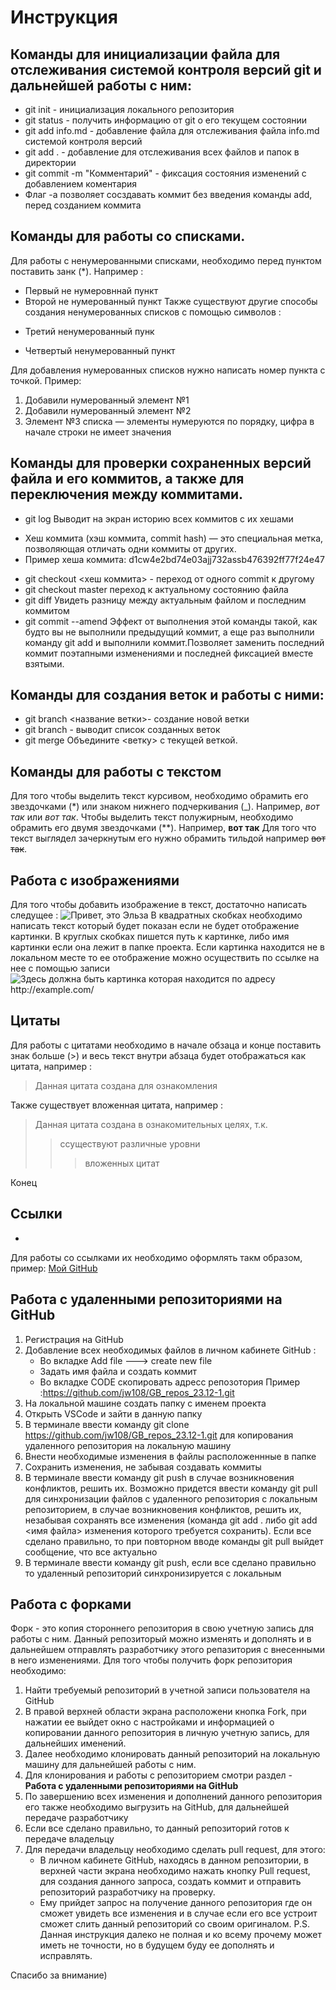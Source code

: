 # Инструкция

## Команды для инициализации файла для отслеживания системой контроля версий git и дальнейшей работы с ним:

* git init - инициализация локального репозитория
* git status - получить информацию от git о его текущем состоянии 
* git add info.md - добавление файла для отслеживания файла info.md системой контроля версий
* git add . - добавление для отслеживания всех файлов и папок в директории
* git commit -m "Комментарий" - фиксация состояния изменений с добавлением коментария
* Флаг -a позволяет сосздавать коммит без введения команды add, перед созданием коммита
## Команды для работы со списками.
Для работы с ненумерованными списками, необходимо перед пунктом поставить занк (*). Например :
* Первый не нумеровннай пункт 
* Второй не нумерованный пункт
Также существуют другие способы создания ненумерованных списков с помощью символов :
+ Третий ненумерованный пунк
- Четвертый ненумерованный пункт


Для добавления нумерованных списков нужно написать номер пункта с точкой. 
Пример:
1. Добавили нумерованный элемент №1
2. Добавили нумерованный элемент №2
9. Элемент №3 списка — элементы нумеруются по порядку, цифра в начале строки не имеет значения

## Команды для проверки сохраненных версий файла и его коммитов, а также для переключения между коммитами.

* git log Выводит на экран историю всех коммитов с их хешами
+ Хеш коммита (хэш коммита, commit hash) — это специальная метка, позволяющая отличать одни коммиты от других.
+ Пример хеша коммита: d1cw4e2bd74e03ajj732assb476392ff77f24e47
* git checkout <хеш коммита> - переход от одного commit к другому
* git checkout master переход к актуальному состоянию файла 
* git diff Увидеть разницу между актуальным файлом и последним коммитом
* git commit --amend Эффект от выполнения этой команды такой, как будто вы не выполнили предыдущий коммит, а еще раз выполнили команду git add и выполнили коммит.Позволяет заменить последний коммит поэтапными изменениями и последней фиксацией
вместе взятыми.

## Команды для создания веток и работы с ними:

* git branch <название ветки>- создание новой ветки
* git branch - выводит список созданных веток
* git merge <branch> Объедините <ветку> с текущей веткой.
## Команды для работы с текстом

Для того чтобы выделить текст курсивом, необходимо обрамить его звездочками (*) или знаком нижнего подчеркивания (_). Например,  *вот так* или _вот так_.
Чтобы выделить текст полужирным, необходимо обрамить его двумя звездочками (**). Например, **вот так**
Для того что текст выглядел зачеркнутым его нужно обрамить тильдой например  ~~вот так~~.
## Работа с изображениями

Для того чтобы добавить изображение в текст, достаточно написать следущее :
![Привет, это Эльза](Эльза.jpg)
В квадратных скобках необходимо написать текст который будет показан если не будет отображение картинки.
В круглых скобках пишется путь к картинке, либо имя картинки если она лежит в папке проекта.
Если картинка находится не в локальном месте то ее отображение можно осуществить по ссылке на нее с помощью записи ![Здесь должна быть картинка которая находится по адресу http://example.com/ ](http://example.com/)

## Цитаты

Для работы с цитатами необходимо в начале обзаца и конце поставить знак больше (>)  и весь текст внутри абзаца будет отображаться как цитата, например :
> Данная цитата создана для ознакомления
>
Также существует вложенная цитата, например :
> Данная цитата создана в ознакомительных целях, т.к.
>> cсуществуют различные уровни
>>> вложенных цитат
>
Конец 
## Ссылки
+

Для работы со ссылками их необходимо оформлять такм образом, пример:
[Мой GitHub](https://github.com/jw108/GB_repos_23.12.git)

## Работа с удаленными репозиториями на GitHub

1. Регистрация на GitHub
2. Добавление всех необходимых файлов в личном кабинете GitHub :
    * Во вкладке Add file ---> create new file
    * Задать имя файла и создать коммит
    * Во вкладке CODE скопировать адресс репозотория
    Пример :https://github.com/jw108/GB_repos_23.12-1.git
3. На локальной машине создать папку с именем проекта 
4. Открыть VSCode и зайти в данную папку 
5. В терминале ввести команду git clone https://github.com/jw108/GB_repos_23.12-1.git для копирования удаленного репозитория на локальную машину
6. Внести необходимые изменения в файлы расположеннные в папке
7. Сохранить изменения, не забывая создавать коммиты
8. В терминале ввести команду git push в случае возникновения конфликтов, решить их. Возможно придется ввести команду git pull для синхронизации файлов с удаленного репозитория с локальным репозиторием, в случае возникновения конфликтов, решить их, незабывая сохранять все изменения (команда git add . либо git add <имя файла> изменения которого требуется сохранить). Если все сделано правильно, то при повторном вводе команды git pull выйдет сообщение, что все актуально
8. В терминале ввести команду git push, если все сделано правильно то удаленный репозиторий синхронизируется с локальным
 ## Работа с форками 
Форк - это копия стороннего репозитория в свою учетную запись для работы с ним.
Данный репозиторый можно изменять и дополнять и в дальнейшем отправлять разработчику этого репазитория с внесенными в него изменениями.
Для того чтобы получить форк репозитория необходимо:
1. Найти требуемый репозиторий в учетной записи пользователя на GitHub
2. В правой верхней области экрана расположени кнопка Fork, при нажатии ее выйдет окно с настройками и информацией о копировании данного репозитория в личную учетную запись, для дальнейших именений.
3. Далее необходимо  клонировать данный репозиторий на локальную машину для дальнейшей работы с ним. 
4. Для клонирования и работы с репозиторием смотри раздел - **Работа с удаленными репозиториями на GitHub**
5. По завершению всех изменения и дополнений данного репозитория его также необходимо выгрузить на GitHub, для дальнейшей передаче разработчику
6. Если все сделано правильно, то данный репозиторий готов к передаче владельцу
7. Для передачи владельцу необходимо сделать pull request, для этого: 
    * В личном кабинете GitHub, находясь в данном репозитории, в верхней части экрана необходимо нажать кнопку Pull request, для создания данного запроса, создать коммит и отправить репозиторий разработчику на проверку.
    * Ему прийдет запрос на получение данного репозитория где он сможет увидеть все изменения и в случае если его все устроит сможет слить данный репозиторий со своим оригиналом.
P.S. Данная инструкция далеко не полная и ко всему прочему может иметь не точности, но в будущем буду ее дополнять и исправлять.

Спасибо за внимание)
